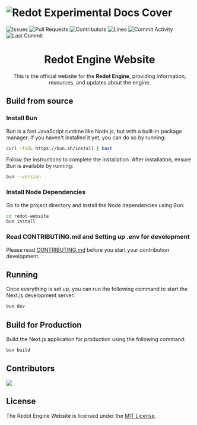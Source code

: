 # ![Redot Experimental Docs Cover](/.github/assets/cover.png)

![Issues](https://img.shields.io/github/issues-raw/Redot-Engine/redot-website?color=FFA726&label=issues&style=for-the-badge)
![Pull Requests](https://img.shields.io/github/issues-pr-raw/Redot-Engine/redot-website?color=FFA726&label=PRs&style=for-the-badge)
![Contributors](https://img.shields.io/github/contributors/Redot-Engine/redot-website?color=FFA726&label=contributors&style=for-the-badge)
![Lines](https://img.shields.io/endpoint?url=https://ghloc.vercel.app/api/Redot-Engine/redot-website/badge?style=flat&logoColor=white&color=FFA726&style=for-the-badge)
![Commit Activity](https://img.shields.io/github/commit-activity/m/Redot-Engine/redot-website?color=FFA726&label=commits&style=for-the-badge)
![Last Commit](https://img.shields.io/github/last-commit/Redot-Engine/redot-website?color=FFA726&label=last%20commit&style=for-the-badge)

<div align="center">

<h1 align="center">Redot Engine Website</h1>

This is the official website for the **Redot Engine**, providing information, resources, and updates about the engine.

</div>

## Build from source

### Install Bun

Bun is a fast JavaScript runtime like Node.js, but with a built-in package manager. If you haven't installed it yet, you can do so by running:

```bash
curl -fsSL https://bun.sh/install | bash
```

Follow the instructions to complete the installation. After installation, ensure Bun is available by running:

```bash
bun --version
```

### Install Node Dependencies

Go to the project directory and install the Node dependencies using Bun:

```bash
cd redot-website
bun install
```

### Read CONTRIBUTING.md and Setting up .env for development

Please read [CONTRIBUTING.md](CONTRIBUTING.md) before you start your contribution development.

## Running

Once everything is set up, you can run the following command to start the Next.js development server:

```bash
bun dev
```

## Build for Production

Build the Next.js application for production using the following command:

```bash
bun build
```

## Contributors

<a href="https://github.com/Redot-Engine/redot-website/graphs/contributors">
  <img src="https://contrib.rocks/image?repo=Redot-Engine/redot-website" />
</a>

## License

The Redot Engine Website is licensed under the [MIT License](LICENSE).
